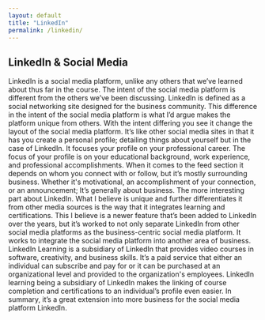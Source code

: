 ```yaml
---
layout: default
title: "LinkedIn"
permalink: /linkedin/
---
```


## LinkedIn & Social Media

LinkedIn is a social media platform, unlike any others that we’ve learned about thus far in the course. The intent of the social media platform is different from the others we’ve been discussing. LinkedIn is defined as a social networking site designed for the business community. This difference in the intent of the social media platform is what I’d argue makes the platform unique from others.
With the intent differing you see it change the layout of the social media platform. It’s like other social media sites in that it has you create a personal profile; detailing things about yourself but in the case of LinkedIn. It focuses your profile on your professional career. The focus of your profile is on your educational background, work experience, and professional accomplishments.
When it comes to the feed section it depends on whom you connect with or follow, but it’s mostly surrounding business. Whether it's motivational, an accomplishment of your connection, or an announcement; It’s generally about business. The more interesting part about LinkedIn. What I believe is unique and further differentiates it from other media sources is the way that it integrates learning and certifications. This I believe is a newer feature that’s been added to LinkedIn over the years, but it’s worked to not only separate LinkedIn from other social media platforms as the business-centric social media platform. It works to integrate the social media platform into another area of business.
LinkedIn Learning is a subsidiary of LinkedIn that provides video courses in software, creativity, and business skills. It’s a paid service that either an individual can subscribe and pay for or it can be purchased at an organizational level and provided to the organization's employees. LinkedIn learning being a subsidiary of LinkedIn makes the linking of course completion and certifications to an individual’s profile even easier. In summary, it’s a great extension into more business for the social media platform LinkedIn.
